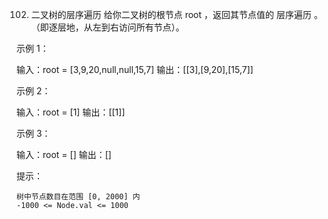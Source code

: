 102. 二叉树的层序遍历
给你二叉树的根节点 root ，返回其节点值的 层序遍历 。 （即逐层地，从左到右访问所有节点）。

 

示例 1：

输入：root = [3,9,20,null,null,15,7]
输出：[[3],[9,20],[15,7]]

示例 2：

输入：root = [1]
输出：[[1]]

示例 3：

输入：root = []
输出：[]

 

提示：

    树中节点数目在范围 [0, 2000] 内
    -1000 <= Node.val <= 1000

